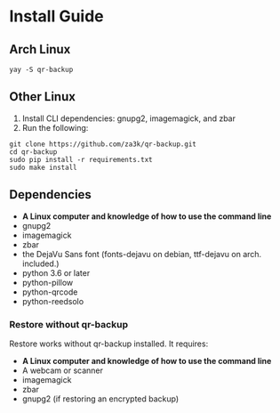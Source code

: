 # Install Guide
## Arch Linux
    yay -S qr-backup

## Other Linux
1. Install CLI dependencies: gnupg2, imagemagick, and zbar
2. Run the following:

```
git clone https://github.com/za3k/qr-backup.git
cd qr-backup
sudo pip install -r requirements.txt
sudo make install
```

## Dependencies
- **A Linux computer and knowledge of how to use the command line**
- gnupg2
- imagemagick
- zbar
- the DejaVu Sans font (fonts-dejavu on debian,  ttf-dejavu on arch. included.)
- python 3.6 or later
- python-pillow
- python-qrcode
- python-reedsolo

### Restore without qr-backup
Restore works without qr-backup installed. It requires:

- **A Linux computer and knowledge of how to use the command line**
- A webcam or scanner
- imagemagick
- zbar
- gnupg2 (if restoring an encrypted backup)
